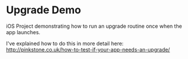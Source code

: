 Upgrade Demo
============

iOS Project demonstrating how to run an upgrade routine once when the app launches.

I've explained how to do this in more detail here:
http://pinkstone.co.uk/how-to-test-if-your-app-needs-an-upgrade/
